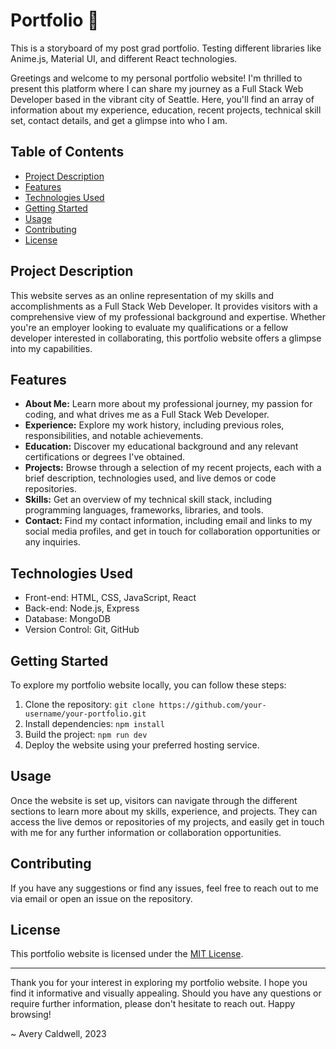 # Portfolio 💼
This is a storyboard of my post grad portfolio. Testing different libraries like Anime.js, Material UI, and different React technologies.

Greetings and welcome to my personal portfolio website! I'm thrilled to present this platform where I can share my journey as a Full Stack Web Developer based in the vibrant city of Seattle. Here, you'll find an array of information about my experience, education, recent projects, technical skill set, contact details, and get a glimpse into who I am.

## Table of Contents

- [Project Description](#project-description)
- [Features](#features)
- [Technologies Used](#technologies-used)
- [Getting Started](#getting-started)
- [Usage](#usage)
- [Contributing](#contributing)
- [License](#license)


## Project Description

This website serves as an online representation of my skills and accomplishments as a Full Stack Web Developer. It provides visitors with a comprehensive view of my professional background and expertise. Whether you're an employer looking to evaluate my qualifications or a fellow developer interested in collaborating, this portfolio website offers a glimpse into my capabilities.

## Features

- **About Me:** Learn more about my professional journey, my passion for coding, and what drives me as a Full Stack Web Developer.
- **Experience:** Explore my work history, including previous roles, responsibilities, and notable achievements.
- **Education:** Discover my educational background and any relevant certifications or degrees I've obtained.
- **Projects:** Browse through a selection of my recent projects, each with a brief description, technologies used, and live demos or code repositories.
- **Skills:** Get an overview of my technical skill stack, including programming languages, frameworks, libraries, and tools.
- **Contact:** Find my contact information, including email and links to my social media profiles, and get in touch for collaboration opportunities or any inquiries.

## Technologies Used

- Front-end: HTML, CSS, JavaScript, React
- Back-end: Node.js, Express
- Database: MongoDB
- Version Control: Git, GitHub

## Getting Started

To explore my portfolio website locally, you can follow these steps:

1. Clone the repository: `git clone https://github.com/your-username/your-portfolio.git`
2. Install dependencies: `npm install`
4. Build the project: `npm run dev`
5. Deploy the website using your preferred hosting service.

## Usage

Once the website is set up, visitors can navigate through the different sections to learn more about my skills, experience, and projects. They can access the live demos or repositories of my projects, and easily get in touch with me for any further information or collaboration opportunities.

## Contributing

If you have any suggestions or find any issues, feel free to reach out to me via email or open an issue on the repository.

## License

This portfolio website is licensed under the [MIT License](LICENSE).

---

Thank you for your interest in exploring my portfolio website. I hope you find it informative and visually appealing. Should you have any questions or require further information, please don't hesitate to reach out. Happy browsing!

~ Avery Caldwell, 2023
